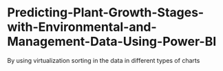 # Predicting-Plant-Growth-Stages-with-Environmental-and-Management-Data-Using-Power-BI
By using virtualization sorting in the data in different types of charts
